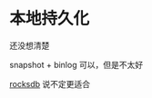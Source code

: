 # 本地持久化

还没想清楚

snapshot + binlog 可以，但是不太好

[rocksdb](https://github.com/rust-rocksdb/rust-rocksdb) 说不定更适合
